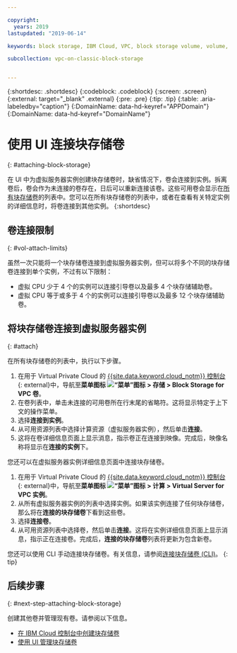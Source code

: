 ```yaml
---

copyright:
  years: 2019
lastupdated: "2019-06-14"

keywords: block storage, IBM Cloud, VPC, block storage volume, volume, volume attachment, virtual server instance, instance

subcollection: vpc-on-classic-block-storage


---
```


{:shortdesc: .shortdesc}
{:codeblock: .codeblock}
{:screen: .screen}
{:external: target="_blank" .external}
{:pre: .pre}
{:tip: .tip}
{:table: .aria-labeledby="caption"}
{:DomainName: data-hd-keyref="APPDomain"}
{:DomainName: data-hd-keyref="DomainName"}

# 使用 UI 连接块存储卷
{: #attaching-block-storage}

在 UI 中为虚拟服务器实例创建块存储卷时，缺省情况下，卷会连接到实例。拆离卷后，卷会作为未连接的卷存在，日后可以重新连接该卷。这些可用卷会显示在[所有块存储卷](/docs/vpc-on-classic-block-storage?topic=vpc-on-classic-block-storage-viewing-block-storage#viewvols)的列表中。您可以在所有块存储卷的列表中，或者在查看有关特定实例的详细信息时，将卷连接到其他实例。
{:shortdesc}

## 卷连接限制
{: #vol-attach-limits}

虽然一次只能将一个块存储卷连接到虚拟服务器实例，但可以将多个不同的块存储卷连接到单个实例，不过有以下限制：

* 虚拟 CPU 少于 4 个的实例可以连接引导卷以及最多 4 个块存储辅助卷。
* 虚拟 CPU 等于或多于 4 个的实例可以连接引导卷以及最多 12 个块存储辅助卷。

## 将块存储卷连接到虚拟服务器实例
{: #attach}

在所有块存储卷的列表中，执行以下步骤。

1. 在用于 Virtual Private Cloud 的 [{{site.data.keyword.cloud_notm}} 控制台](https://{DomainName}/vpc){: external}中，导航至**菜单图标 ![“菜单”图标](../../icons/icon_hamburger.svg) > 存储 > Block Storage for VPC 卷**。
1. 在卷列表中，单击未连接的可用卷所在行末尾的省略符。这将显示特定于上下文的操作菜单。
1. 选择**连接到实例**。
1. 从可用资源列表中选择计算资源（虚拟服务器实例），然后单击**连接**。
1. 这将在卷详细信息页面上显示消息，指示卷正在连接到映像。完成后，映像名称将显示在**连接的实例**下。

您还可以在虚拟服务器实例详细信息页面中连接块存储卷。

1. 在用于 Virtual Private Cloud 的 [{{site.data.keyword.cloud_notm}} 控制台](https://{DomainName}/vpc){: external}中，导航至**菜单图标 ![“菜单”图标](../../icons/icon_hamburger.svg) > 计算 > Virtual Server for VPC 实例**。
1. 从所有虚拟服务器实例的列表中选择实例。如果该实例连接了任何块存储卷，那么将在**连接的块存储卷**下看到这些卷。
1. 选择**连接卷**。
1. 从可用资源列表中选择卷，然后单击**连接**。这将在实例详细信息页面上显示消息，指示正在连接卷。完成后，**连接的块存储卷**列表将更新为包含新卷。

您还可以使用 CLI 手动连接块存储卷。有关信息，请参阅[连接块存储卷 (CLI)](/docs/vpc-on-classic-block-storage?topic=vpc-on-classic-block-storage-attaching-block-storage-cli)。
{: tip}

## 后续步骤
{: #next-step-attaching-block-storage}

创建其他卷并管理现有卷。请参阅以下信息。

* [在 IBM Cloud 控制台中创建块存储卷](/docs/vpc-on-classic-block-storage?topic=vpc-on-classic-block-storage-creating-block-storage)
* [使用 UI 管理块存储卷](/docs/vpc-on-classic-block-storage?topic=vpc-on-classic-block-storage-managing-block-storage)
